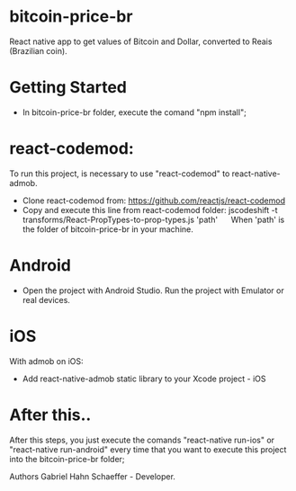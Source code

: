 # bitcoin-price-br
React native app to get values of Bitcoin and Dollar, converted to Reais (Brazilian coin).

# Getting Started

- In bitcoin-price-br folder, execute the comand "npm install";

# react-codemod:
To run this project, is necessary to use "react-codemod" to react-native-admob.
- Clone react-codemod from: https://github.com/reactjs/react-codemod
- Copy and execute this line from react-codemod folder: jscodeshift -t transforms/React-PropTypes-to-prop-types.js 'path'
  
    When 'path' is the folder of bitcoin-price-br in your machine.

# Android

- Open the project with Android Studio.
Run the project with Emulator or real devices.

# iOS

With admob on iOS: 
- Add react-native-admob static library to your Xcode project - iOS

# After this..

After this steps, you just execute the comands "react-native run-ios" or "react-native run-android" every time that you want to execute this project into the bitcoin-price-br folder;

Authors Gabriel Hahn Schaeffer - Developer.

